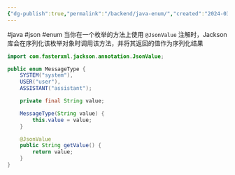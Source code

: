 ```yaml
---
{"dg-publish":true,"permalink":"/backend/java-enum/","created":"2024-03-24T16:52:37.663+08:00","updated":"2024-03-28T11:29:23.091+08:00"}
---
```


#java #json #enum
当你在一个枚举的方法上使用 `@JsonValue` 注解时，Jackson 库会在序列化该枚举对象时调用该方法，并将其返回的值作为序列化结果
```java
import com.fasterxml.jackson.annotation.JsonValue;

public enum MessageType {
    SYSTEM("system"),
    USER("user"),
    ASSISTANT("assistant");

    private final String value;

    MessageType(String value) {
        this.value = value;
    }

    @JsonValue
    public String getValue() {
        return value;
    }
}
```